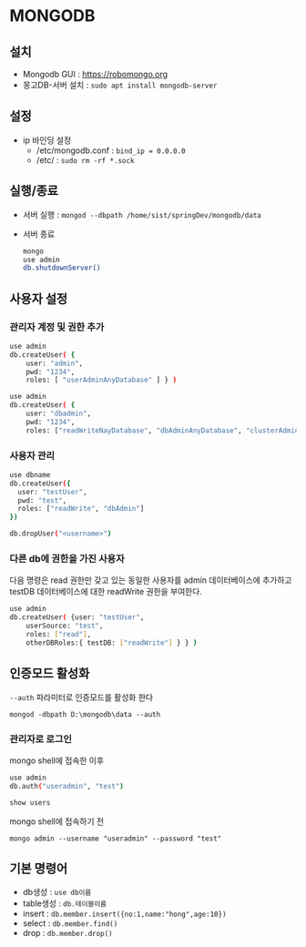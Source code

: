 # MONGODB

## 설치

- Mongodb GUI : <https://robomongo.org>
- 몽고DB-서버 설치 : `sudo apt install mongodb-server`

## 설정

- ip 바인딩 설정
  - /etc/mongodb.conf : `bind_ip = 0.0.0.0`
  - /etc/ : `sudo rm -rf *.sock`

## 실행/종료

- 서버 실행 : `mongod --dbpath /home/sist/springDev/mongodb/data`
- 서버 종료

  ```sh
  mongo
  use admin
  db.shutdownServer()
  ```

## 사용자 설정

### 관리자 계정 및 권한 추가

```sh
use admin
db.createUser( {
    user: "admin",
    pwd: "1234",
    roles: [ "userAdminAnyDatabase" ] } )

use admin
db.createUser( {
    user: "dbadmin",
    pwd: "1234",
    roles: ["readWriteNayDatabase", "dbAdminAnyDatabase", "clusterAdmin"] } )
```

### 사용자 관리

```sh
use dbname
db.createUser({
  user: "testUser",
  pwd: "test",
  roles: ["readWrite", "dbAdmin"]
})

db.dropUser("<username>")
```

### 다른 db에 권한을 가진 사용자

다음 명령은 read 권한만 갖고 있는 동일한 사용자를 admin 데이터베이스에 추가하고 testDB 데이터베이스에 대한 readWrite 권한을 부여한다.

```sh
use admin
db.createUser( {user: "testUser",
    userSource: "test",
    roles: ["read"],
    otherDBRoles:{ testDB: ["readWrite"] } } )
```

## 인증모드 활성화

`--auth` 파라미터로 인증모드를 활성화 한다

`mongod -dbpath D:\mongodb\data --auth`

### 관리자로 로그인

mongo shell에 접속한 이후

```sh
use admin
db.auth("useradmin", "test")

show users
```

mongo shell에 접속하기 전

`mongo admin --username "useradmin" --password "test"`

## 기본 명령어

- db생성 : `use db이름`
- table생성 : `db.테이블이름`
- insert : `db.member.insert({no:1,name:"hong",age:10})`
- select : `db.member.find()`
- drop : `db.member.drop()`